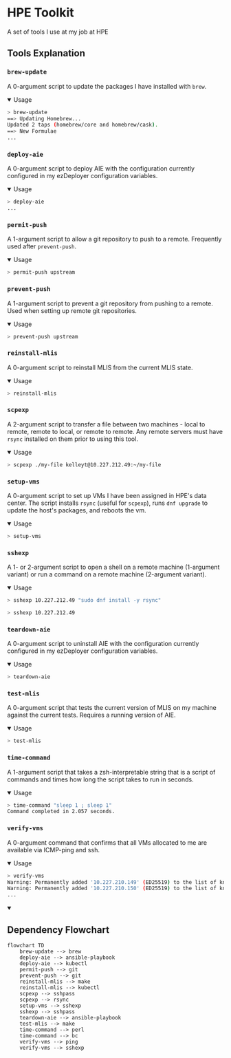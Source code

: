 # HPE Toolkit
A set of tools I use at my job at HPE

## Tools Explanation

### `brew-update`

A 0-argument script to update the packages I have installed with `brew`.

<details open><summary>Usage</summary>

```sh
> brew-update
==> Updating Homebrew...
Updated 2 taps (homebrew/core and homebrew/cask).
==> New Formulae
...
```

</details>

### `deploy-aie`

A 0-argument script to deploy AIE with the configuration currently configured in my ezDeployer configuration variables.

<details open><summary>Usage</summary>

```sh
> deploy-aie
...
```

</details>

### `permit-push`

A 1-argument script to allow a git repository to push to a remote. Frequently used after `prevent-push`.

<details open><summary>Usage</summary>

```sh
> permit-push upstream
```

</details>

### `prevent-push`

A 1-argument script to prevent a git repository from pushing to a remote. Used when setting up remote git repositories.

<details open><summary>Usage</summary>

```sh
> prevent-push upstream
```

</details>

### `reinstall-mlis`

A 0-argument script to reinstall MLIS from the current MLIS state.

<details open><summary>Usage</summary>

```sh
> reinstall-mlis
```

</details>

### `scpexp`

A 2-argument script to transfer a file between two machines - local to remote, remote to local, or remote to remote. Any remote servers must have `rsync` installed on them prior to using this tool.

<details open><summary>Usage</summary>

```sh
> scpexp ./my-file kelleyt@10.227.212.49:~/my-file
```

</details>

### `setup-vms`

A 0-argument script to set up VMs I have been assigned in HPE's data center. The script installs `rsync` (useful for `scpexp`), runs `dnf upgrade` to update the host's packages, and reboots the vm.

<details open><summary>Usage</summary>

```sh
> setup-vms
```

</details>

### `sshexp`

A 1- or 2-argument script to open a shell on a remote machine (1-argument variant) or run a command on a remote machine (2-argument variant).

<details open><summary>Usage</summary>

```sh
> sshexp 10.227.212.49 "sudo dnf install -y rsync"
```

```sh
> sshexp 10.227.212.49
```

</details>

### `teardown-aie`

A 0-argument script to uninstall AIE with the configuration currently configured in my ezDeployer configuration variables.

<details open><summary>Usage</summary>

```sh
> teardown-aie
```

</details>

### `test-mlis`

A 0-argument script that tests the current version of MLIS on my machine against the current tests. Requires a running version of AIE.

<details open><summary>Usage</summary>

```sh
> test-mlis
```

</details>

### `time-command`

A 1-argument script that takes a zsh-interpretable string that is a script of commands and times how long the script takes to run in seconds.

<details open><summary>Usage</summary>

```sh
> time-command "sleep 1 ; sleep 1"
Command completed in 2.057 seconds.
```

</details>

### `verify-vms`

A 0-argument command that confirms that all VMs allocated to me are available via ICMP-ping and ssh.

<details open><summary>Usage</summary>

```sh
> verify-vms
Warning: Permanently added '10.227.210.149' (ED25519) to the list of known hosts.
Warning: Permanently added '10.227.210.150' (ED25519) to the list of known hosts.
...
```

</details>

<details open><summary><h2>Dependency Flowchart</h2></summary>

```mermaid
flowchart TD
    brew-update --> brew
    deploy-aie --> ansible-playbook
    deploy-aie --> kubectl
    permit-push --> git
    prevent-push --> git
    reinstall-mlis --> make
    reinstall-mlis --> kubectl
    scpexp --> sshpass
    scpexp --> rsync
    setup-vms --> sshexp
    sshexp --> sshpass
    teardown-aie --> ansible-playbook
    test-mlis --> make
    time-command --> perl
    time-command --> bc
    verify-vms --> ping
    verify-vms --> sshexp
```

</details>
